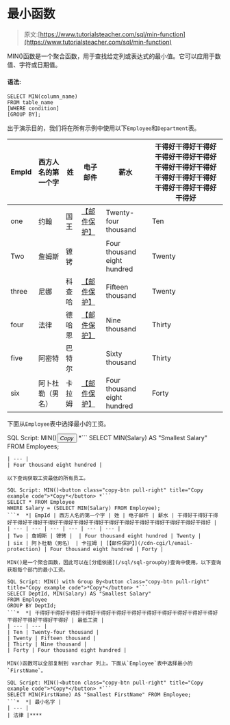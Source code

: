 # 最小函数

> 原文:[https://www.tutorialsteacher.com/sql/min-function](https://www.tutorialsteacher.com/sql/min-function)

MIN()函数是一个聚合函数，用于查找给定列或表达式的最小值。它可以应用于数值、字符或日期值。

#### 语法:

```
SELECT MIN(column_name)
FROM table_name
[WHERE condition]
[GROUP BY]; 
```

出于演示目的，我们将在所有示例中使用以下`Employee`和`Department`表。

| EmpId | 西方人名的第一个字 | 姓 | 电子邮件 | 薪水 | 干得好干得好干得好干得好干得好干得好干得好干得好干得好干得好干得好干得好干得好干得好干得好干得好 |
| --- | --- | --- | --- | --- | --- |
| one | 约翰 | 国王 | [【邮件保护】](/cdn-cgi/l/email-protection) | Twenty-four thousand | Ten |
| Two | 詹姆斯 | 镣铐 |  | Four thousand eight hundred | Twenty |
| three | 尼娜 | 科查哈 | [【邮件保护】](/cdn-cgi/l/email-protection) | Fifteen thousand | Twenty |
| four | 法律 | 德哈恩 | [【邮件保护】](/cdn-cgi/l/email-protection) | Nine thousand | Thirty |
| five | 阿密特 | 巴特尔 |  | Sixty thousand | Thirty |
| six | 阿卜杜勒（男名） | 卡拉姆 | [【邮件保护】](/cdn-cgi/l/email-protection) | Four thousand eight hundred | Forty |

下面从`Employee`表中选择最小的工资。

SQL Script: MIN()<button class="copy-btn pull-right" title="Copy example code">*Copy*</button> *```
SELECT MIN(Salary) AS "Smallest Salary" FROM Employees; 
```*  *| 最低工资 |
| --- |
| Four thousand eight hundred |

以下查询获取工资最低的所有员工。

SQL Script: MIN()<button class="copy-btn pull-right" title="Copy example code">*Copy*</button> *```
SELECT * FROM Employee 
WHERE Salary = (SELECT MIN(Salary) FROM Employee); 
```*  *| EmpId | 西方人名的第一个字 | 姓 | 电子邮件 | 薪水 | 干得好干得好干得好干得好干得好干得好干得好干得好干得好干得好干得好干得好干得好干得好干得好干得好 |
| --- | --- | --- | --- | --- | --- |
| Two | 詹姆斯 | 镣铐 |  | Four thousand eight hundred | Twenty |
| six | 阿卜杜勒（男名） | 卡拉姆 | [【邮件保护】](/cdn-cgi/l/email-protection) | Four thousand eight hundred | Forty |

MIN()是一个聚合函数，因此可以在[分组依据](/sql/sql-groupby)查询中使用。以下查询获取每个部门的最小工资。

SQL Script: MIN() with Group By<button class="copy-btn pull-right" title="Copy example code">*Copy*</button> *```
SELECT DeptId, MIN(Salary) AS "Smallest Salary" 
FROM Employee
GROUP BY DeptId; 
```*  *| 干得好干得好干得好干得好干得好干得好干得好干得好干得好干得好干得好干得好干得好干得好干得好干得好 | 最低工资 |
| --- | --- |
| Ten | Twenty-four thousand |
| Twenty | Fifteen thousand |
| Thirty | Nine thousand |
| Forty | Four thousand eight hundred |

MIN()函数可以全部复制到 varchar 列上。下面从`Employee`表中选择最小的`FirstName`。

SQL Script: MIN()<button class="copy-btn pull-right" title="Copy example code">*Copy*</button> *```
SELECT MIN(FirstName) AS "Smallest FirstName" FROM Employee; 
```*  *| 最小名字 |
| --- |
| 法律 |****